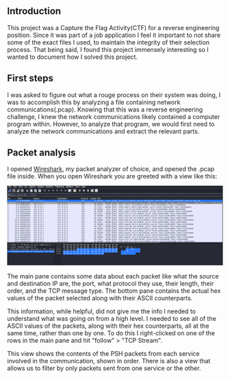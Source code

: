 ## Introduction
This project was a Capture the Flag Activity(CTF) for a reverse engineering position. Since it was part of a job application I feel it important to not share some of the exact files I used, to maintain the integrity of their selection process. That being said, I found this project immensely interesting so I wanted to document how I solved this project. 

## First steps
I was asked to figure out what a rouge process on their system was doing, I was to accomplish this by analyzing a file containing network communications(.pcap).
Knowing that this was a reverse engineering challenge, I knew the network communications likely contained a computer program within. However, to analyze that program, we would first need to analyze the network communications and extract the relevant parts.  

## Packet analysis
I opened [Wireshark](https://www.wireshark.org/), my packet analyzer of choice, and opened the .pcap file inside.
When you open Wireshark you are greeted with a view like this: 

![pcap Screenshot](./pcapScreenshot.png)

The main pane contains some data about each packet like what the source and destination IP are, the port, what protocol they use, their length, their order, and the TCP message type. 
The bottom pane contains the actual hex values of the packet selected along with their ASCII counterparts. 

This information, while helpful, did not give me the info I needed to understand what was going on from a high level. I needed to see all of the ASCII values of the packets, along with their hex counterparts, all at the same time, rather than one by one. To do this I right-clicked on one of the rows in the main pane and hit "follow" > "TCP Stream". 

This view shows the contents of the PSH packets from each service involved in the communication, shown in order. There is also a view that allows us to filter by only packets sent from one service or the other. 
